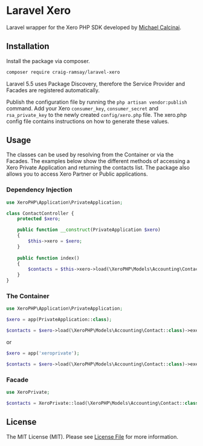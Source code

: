 # Laravel Xero

Laravel wrapper for the Xero PHP SDK developed by [Michael Calcinai](https://github.com/calcinai/xero-php).

## Installation

Install the package via composer.

``` bash
composer require craig-ramsay/laravel-xero
```

Laravel 5.5 uses Package Discovery, therefore the Service Provider and Facades are registered automatically.

Publish the configuration file by running the `php artisan vendor:publish` command. Add your Xero `consumer_key`, `consumer_secret` and `rsa_private_key` to the newly created `config/xero.php` file. The xero.php config file contains instructions on how to generate these values.

## Usage

The classes can be used by resolving from the Container or via the Facades. The examples below show the different methods of accessing a Xero Private Application and returning the contacts list. The package also allows you to access Xero Partner or Public applications.

### Dependency Injection

``` php
use XeroPHP\Application\PrivateApplication;

class ContactController {
    protected $xero;

    public function __construct(PrivateApplication $xero)
    {
        $this->xero = $xero;
    }
    
    public function index()
    {
        $contacts = $this->xero->load(\XeroPHP\Models\Accounting\Contact::class)->execute();
    }
}
```

### The Container

``` php
use XeroPHP\Application\PrivateApplication;

$xero = app(PrivateApplication::class);

$contacts = $xero->load(\XeroPHP\Models\Accounting\Contact::class)->execute();
```

or

``` php
$xero = app('xeroprivate');

$contacts = $xero->load(\XeroPHP\Models\Accounting\Contact::class)->execute();
```

### Facade

``` php
use XeroPrivate;

$contacts = XeroPrivate::load(\XeroPHP\Models\Accounting\Contact::class)->execute();
```

## License

The MIT License (MIT). Please see [License File](LICENSE.md) for more information.
